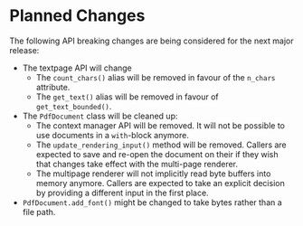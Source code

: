 <!-- SPDX-FileCopyrightText: 2022 geisserml <geisserml@gmail.com> -->
<!-- SPDX-License-Identifier: CC-BY-4.0 -->

# Planned Changes

<!-- Currently, no API breaking changes are planned. -->

The following API breaking changes are being considered for the next major release:
- The textpage API will change
  * The `count_chars()` alias will be removed in favour of the `n_chars` attribute.
  * The `get_text()` alias will be removed in favour of `get_text_bounded()`.
- The `PdfDocument` class will be cleaned up:
  * The context manager API will be removed. It will not be possible to use documents in a `with`-block anymore.
  * The `update_rendering_input()` method will be removed.
    Callers are expected to save and re-open the document on their if they wish that changes take effect with the multi-page renderer.
  * The multipage renderer will not implicitly read byte buffers into memory anymore.
    Callers are expected to take an explicit decision by providing a different input in the first place.
- `PdfDocument.add_font()` might be changed to take bytes rather than a file path.
